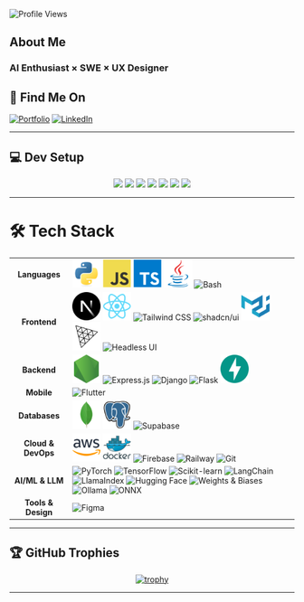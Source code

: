 <div align="left">
  
  ![Profile Views](https://komarev.com/ghpvc/?username=yok4ai&label=Profile%20views&color=0e75b6&style=flat)
  
</div>

## About Me

### **AI Enthusiast** × **SWE** × **UX Designer**

## 🔗 Find Me On

[![Portfolio](https://img.shields.io/badge/-Portfolio-000000?style=for-the-badge&logo=vercel&logoColor=white)](https://imrozeshan.vercel.app) [![LinkedIn](https://img.shields.io/badge/-LinkedIn-0A66C2?style=for-the-badge&logo=linkedin&logoColor=white)](https://www.linkedin.com/in/imroz-eshan/)


---

## 💻 Dev Setup

<div align="center">

<img src="https://img.shields.io/badge/Linux-000000?style=for-the-badge&logo=linux&logoColor=FCC624" width="100"></a>
<img src="https://img.shields.io/badge/Kitty-000000?style=for-the-badge&logo=gnome-terminal&logoColor=white" width="100"></a>
<img src="https://img.shields.io/badge/Bash-000000?style=for-the-badge&logo=gnu-bash&logoColor=darkgrey" width="100"></a>
<img src="https://img.shields.io/badge/Fish-000000?style=for-the-badge&logo=fish-shell&logoColor=white" width="100"></a>
<img src="https://img.shields.io/badge/Tmux-000000?style=for-the-badge&logo=tmux&logoColor=paste" width="100"></a>
<img src="https://img.shields.io/badge/VSCode-000000?style=for-the-badge&logo=visual-studio-code&logoColor=white" width="95"></a>
<img src="https://img.shields.io/badge/NeoVim-000000?style=for-the-badge&logo=neovim&logoColor=teal" width="120"></a>

</div>




---


# 🛠️ Tech Stack

<table align="center">
  <tr>
    <td align="center"><strong>Languages</strong></td>
    <td>
      <img src="https://raw.githubusercontent.com/devicons/devicon/master/icons/python/python-original.svg" alt="Python" width="50" height="50"/>
      <img src="https://raw.githubusercontent.com/devicons/devicon/master/icons/javascript/javascript-original.svg" alt="JavaScript" width="50" height="50"/>
      <img src="https://raw.githubusercontent.com/devicons/devicon/master/icons/typescript/typescript-original.svg" alt="TypeScript" width="50" height="50"/>
      <img src="https://raw.githubusercontent.com/devicons/devicon/master/icons/java/java-original.svg" alt="Java" width="50" height="50"/>
      <img src="https://cdn.jsdelivr.net/gh/devicons/devicon@latest/icons/bash/bash-original.svg" alt="Bash" width="50" height="50"/>
    </td>
  </tr>
  <tr>
    <td align="center"><strong>Frontend</strong></td>
    <td>
      <img src="https://raw.githubusercontent.com/devicons/devicon/master/icons/nextjs/nextjs-original.svg" alt="Next.js" width="50" height="50"/>
      <img src="https://raw.githubusercontent.com/devicons/devicon/master/icons/react/react-original.svg" alt="React" width="50" height="50"/>
      <img src="https://www.vectorlogo.zone/logos/tailwindcss/tailwindcss-icon.svg" alt="Tailwind CSS" width="50" height="50"/>
      <img src="https://avatars.githubusercontent.com/u/139895814?s=200&v=4" alt="shadcn/ui" width="50" height="50"/>
      <img src="https://raw.githubusercontent.com/devicons/devicon/master/icons/materialui/materialui-original.svg" alt="Material UI" width="50" height="50"/>
      <img src="https://raw.githubusercontent.com/devicons/devicon/master/icons/threejs/threejs-original.svg" alt="Three.js" width="50" height="50"/>
      <img src="https://vectorwiki.com/images/sHLtN__headless-ui-icon.svg" alt="Headless UI" width="50" height="50"/>
    </td>
  </tr>
  <tr>
    <td align="center"><strong>Backend</strong></td>
    <td>
      <img src="https://raw.githubusercontent.com/devicons/devicon/master/icons/nodejs/nodejs-original.svg" alt="Node.js" width="50" height="50"/>
      <img src="https://upload.vectorlogo.zone/logos/expressjs/images/a1b5cb1f-dae7-4971-ab5b-68efce751b0f.svg" alt="Express.js" width="50" height="50"/>
      <img src="https://cdn.worldvectorlogo.com/logos/django.svg" alt="Django" width="50" height="50"/>
      <img src="https://www.vectorlogo.zone/logos/palletsprojects_flask/palletsprojects_flask-icon.svg" alt="Flask" width="50" height="50"/>
      <img src="https://raw.githubusercontent.com/devicons/devicon/master/icons/fastapi/fastapi-original.svg" alt="FastAPI" width="50" height="50"/>
    </td>
  </tr>
  <tr>
    <td align="center"><strong>Mobile</strong></td>
    <td>
      <img src="https://www.vectorlogo.zone/logos/flutterio/flutterio-icon.svg" alt="Flutter" width="50" height="50"/>
    </td>
  </tr>
  <tr>
    <td align="center"><strong>Databases</strong></td>
    <td>
      <img src="https://raw.githubusercontent.com/devicons/devicon/master/icons/mongodb/mongodb-original.svg" alt="MongoDB" width="50" height="50"/>
      <img src="https://raw.githubusercontent.com/devicons/devicon/master/icons/postgresql/postgresql-original.svg" alt="PostgreSQL" width="50" height="50"/>
      <img src="https://www.vectorlogo.zone/logos/supabase/supabase-icon.svg" alt="Supabase" width="50" height="50"/>
    </td>
  </tr>
  <tr>
    <td align="center"><strong>Cloud & DevOps</strong></td>
    <td>
      <img src="https://raw.githubusercontent.com/devicons/devicon/master/icons/amazonwebservices/amazonwebservices-original-wordmark.svg" alt="AWS" width="50" height="50"/>
      <img src="https://raw.githubusercontent.com/devicons/devicon/master/icons/docker/docker-original-wordmark.svg" alt="Docker" width="50" height="50"/>
      <img src="https://www.vectorlogo.zone/logos/firebase/firebase-icon.svg" alt="Firebase" width="50" height="50"/>
      <img src="https://raw.githubusercontent.com/pheralb/svgl/fbc8f6f1156a68f56a55fcf7ab1c59af51851b7f/static/library/railway.svg" alt="Railway" width="50" height="50"/>
      <img src="https://www.vectorlogo.zone/logos/git-scm/git-scm-icon.svg" alt="Git" width="50" height="50"/>
    </td>
  </tr>
  <tr>
    <td align="center"><strong>AI/ML & LLM</strong></td>
    <td>
      <img src="https://www.vectorlogo.zone/logos/pytorch/pytorch-icon.svg" alt="PyTorch" width="50" height="50"/>
      <img src="https://www.vectorlogo.zone/logos/tensorflow/tensorflow-icon.svg" alt="TensorFlow" width="50" height="50"/>
      <img src="https://upload.wikimedia.org/wikipedia/commons/0/05/Scikit_learn_logo_small.svg" alt="Scikit-learn" width="50" height="50"/>
      <img src="https://avatars.githubusercontent.com/u/126733545?s=200&v=4" alt="LangChain" width="50" height="50"/>
      <img src="https://avatars.githubusercontent.com/u/130722866?s=200&v=4" alt="LlamaIndex" width="50" height="50"/>
      <img src="https://avatars.githubusercontent.com/u/25720743?s=200&v=4" alt="Hugging Face" width="50" height="50"/>
      <img src="https://avatars.githubusercontent.com/u/26401354?s=200&v=4" alt="Weights & Biases" width="50" height="50"/>
      <img src="https://avatars.githubusercontent.com/u/151674099?s=200&v=4" alt="Ollama" width="50" height="50"/>
      <img src="https://www.vectorlogo.zone/logos/onnxai/onnxai-icon.svg" alt="ONNX" width="50" height="50"/>
    </td>
  </tr>
  <tr>
    <td align="center"><strong>Tools & Design</strong></td>
    <td>
      <img src="https://www.vectorlogo.zone/logos/figma/figma-icon.svg" alt="Figma" width="50" height="50"/>
    </td>
  </tr>
</table>


---

## 🏆 GitHub Trophies
<div align="center">
  
[![trophy](https://github-profile-trophy.vercel.app/?username=Yok4ai&theme=tokyonight)](https://github.com/ryo-ma/github-profile-trophy)

</div>

---
